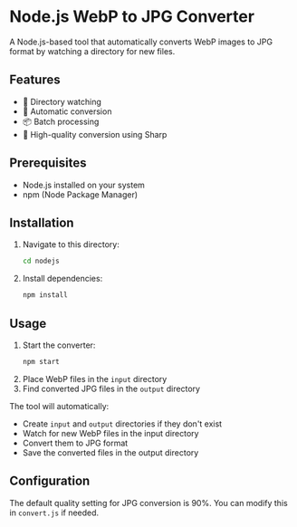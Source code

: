 # Node.js WebP to JPG Converter

A Node.js-based tool that automatically converts WebP images to JPG format by watching a directory for new files.

## Features
- 📁 Directory watching
- 🔄 Automatic conversion
- 📦 Batch processing
- 🎨 High-quality conversion using Sharp

## Prerequisites
- Node.js installed on your system
- npm (Node Package Manager)

## Installation
1. Navigate to this directory:
   ```bash
   cd nodejs
   ```
2. Install dependencies:
   ```bash
   npm install
   ```

## Usage
1. Start the converter:
   ```bash
   npm start
   ```
2. Place WebP files in the `input` directory
3. Find converted JPG files in the `output` directory

The tool will automatically:
- Create `input` and `output` directories if they don't exist
- Watch for new WebP files in the input directory
- Convert them to JPG format
- Save the converted files in the output directory

## Configuration
The default quality setting for JPG conversion is 90%. You can modify this in `convert.js` if needed. 
